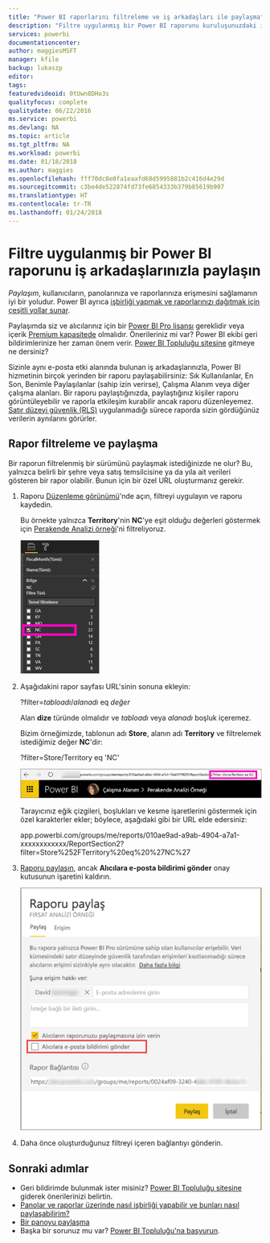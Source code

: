 ```yaml
---
title: "Power BI raporlarını filtreleme ve iş arkadaşları ile paylaşma"
description: "Filtre uygulanmış bir Power BI raporunu kuruluşunuzdaki iş arkadaşlarınızla nasıl paylaşacağınızı öğrenin."
services: powerbi
documentationcenter: 
author: maggiesMSFT
manager: kfile
backup: lukaszp
editor: 
tags: 
featuredvideoid: 0tUwn8DHo3s
qualityfocus: complete
qualitydate: 06/22/2016
ms.service: powerbi
ms.devlang: NA
ms.topic: article
ms.tgt_pltfrm: NA
ms.workload: powerbi
ms.date: 01/18/2018
ms.author: maggies
ms.openlocfilehash: fff70dc8e0fa1eaafd68d5995881b2c416d4e29d
ms.sourcegitcommit: c3be4de522874fd73fe6854333b379b85619b907
ms.translationtype: HT
ms.contentlocale: tr-TR
ms.lasthandoff: 01/24/2018
---
```

# <a name="share-a-filtered-power-bi-report-with-your-coworkers"></a>Filtre uygulanmış bir Power BI raporunu iş arkadaşlarınızla paylaşın
*Paylaşım*, kullanıcıların, panolarınıza ve raporlarınıza erişmesini sağlamanın iyi bir yoludur. Power BI ayrıca [işbirliği yapmak ve raporlarınızı dağıtmak için çeşitli yollar sunar](service-how-to-collaborate-distribute-dashboards-reports.md).

Paylaşımda siz ve alıcılarınız için bir [Power BI Pro lisansı](service-free-vs-pro.md) gereklidir veya içerik [Premium kapasitede](service-premium.md) olmalıdır. Önerileriniz mi var? Power BI ekibi geri bildirimlerinize her zaman önem verir. [Power BI Topluluğu sitesine](https://community.powerbi.com/) gitmeye ne dersiniz?

Sizinle aynı e-posta etki alanında bulunan iş arkadaşlarınızla, Power BI hizmetinin birçok yerinden bir raporu paylaşabilirsiniz: Sık Kullanılanlar, En Son, Benimle Paylaşılanlar (sahip izin verirse), Çalışma Alanım veya diğer çalışma alanları. Bir raporu paylaştığınızda, paylaştığınız kişiler raporu görüntüleyebilir ve raporla etkileşim kurabilir ancak raporu düzenleyemez. [Satır düzeyi güvenlik (RLS)](service-admin-rls.md) uygulanmadığı sürece raporda sizin gördüğünüz verilerin aynılarını görürler. 

## <a name="filter-and-share-a-report"></a>Rapor filtreleme ve paylaşma
Bir raporun filtrelenmiş bir sürümünü paylaşmak istediğinizde ne olur? Bu, yalnızca belirli bir şehre veya satış temsilcisine ya da yıla ait verileri gösteren bir rapor olabilir. Bunun için bir özel URL oluşturmanız gerekir.

1. Raporu [Düzenleme görünümü](service-reading-view-and-editing-view.md)'nde açın, filtreyi uygulayın ve raporu kaydedin.
   
   Bu örnekte yalnızca **Territory**'nin **NC**'ye eşit olduğu değerleri göstermek için [Perakende Analizi örneği](sample-tutorial-connect-to-the-samples.md)'ni filtreliyoruz.
   
   ![Rapor filtresi bölmesi](media/service-share-reports/power-bi-filter-report2.png)
2. Aşağıdakini rapor sayfası URL'sinin sonuna ekleyin:
   
   ?filter=*tabloadı*/*alanadı* eq *değer*
   
    Alan **dize** türünde olmalıdır ve *tabloadı* veya *alanadı* boşluk içeremez.
   
   Bizim örneğimizde, tablonun adı **Store**, alanın adı **Territory** ve filtrelemek istediğimiz değer **NC**'dir:
   
    ?filter=Store/Territory eq 'NC'
   
   ![Filtrelenmiş rapor URL'si](media/service-share-reports/power-bi-filter-url3.png)
   
   Tarayıcınız eğik çizgileri, boşlukları ve kesme işaretlerini göstermek için özel karakterler ekler; böylece, aşağıdaki gibi bir URL elde edersiniz:
   
   app.powerbi.com/groups/me/reports/010ae9ad-a9ab-4904-a7a1-xxxxxxxxxxxx/ReportSection2?filter=Store%252FTerritory%20eq%20%27NC%27

3. [Raporu paylaşın](service-share-dashboards.md), ancak **Alıcılara e-posta bildirimi gönder** onay kutusunun işaretini kaldırın. 

    ![Raporu paylaş iletişim kutusu](media/service-share-reports/power-bi-share-report-dialog.png)

4. Daha önce oluşturduğunuz filtreyi içeren bağlantıyı gönderin.

## <a name="next-steps"></a>Sonraki adımlar
* Geri bildirimde bulunmak ister misiniz? [Power BI Topluluğu sitesine](https://community.powerbi.com/) giderek önerilerinizi belirtin.
* [Panolar ve raporlar üzerinde nasıl işbirliği yapabilir ve bunları nasıl paylaşabilirim?](service-how-to-collaborate-distribute-dashboards-reports.md)
* [Bir panoyu paylaşma](service-share-dashboards.md)
* Başka bir sorunuz mu var? [Power BI Topluluğu'na başvurun](http://community.powerbi.com/).


